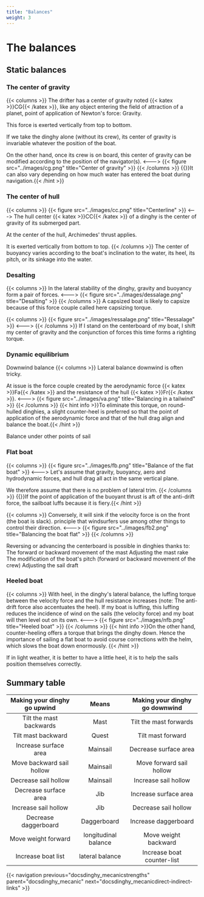```yaml
---
title: "Balances"
weight: 3
---
```


# The balances

## Static balances

### The center of gravity
{{< columns >}}
The drifter has a center of gravity noted {{< katex >}}CG{{< /katex >}}, like any object entering the field of attraction of a planet, point of application of Newton's force: Gravity.

This force is exerted vertically from top to bottom.

If we take the dinghy alone (without its crew), its center of gravity is invariable whatever the position of the boat.

On the other hand, once its crew is on board, this center of gravity can be modified according to the position of the navigator(s).
<--->
{{< figure src="../images/cg.png" title="Center of gravity" >}}
{{< /columns >}}
{{<hint info>}}It can also vary depending on how much water has entered the boat during navigation.{{< /hint >}}

### The center of hull

{{< columns >}}
{{< figure src="../images/cc.png" title="Centerline" >}}
<--->
The hull center {{< katex >}}CC{{< /katex >}} of a dinghy is the center of gravity of its submerged part.

At the center of the hull, Archimedes' thrust applies.

It is exerted vertically from bottom to top.
{{< /columns >}}
The center of buoyancy varies according to the boat's inclination to the water, its heel, its pitch, or its sinkage into the water.

### Desalting

{{< columns >}}
In the lateral stability of the dinghy, gravity and buoyancy form a pair of
forces.
<--->
{{< figure src="../images/dessalage.png" title="Desalting" >}}
{{< /columns >}}
A capsized boat is likely to capsize because of this force couple called here capsizing torque.

{{< columns >}}
{{< figure src="../images/ressalage.png" title="Ressalage" >}}
<--->
{{< /columns >}}
If I stand on the centerboard of my boat, I shift my center of gravity and the conjunction of forces this time forms a righting torque.

### Dynamic equilibrium

 Downwind balance
{{< columns >}}
Lateral balance downwind is often tricky.

At issue is the force couple created by the aerodynamic force {{< katex >}}Fa{{< /katex >}} and the resistance of the hull {{< katex >}}Fr{{< /katex >}}.
<--->
{{< figure src="../images/va.png" title="Balancing in a tailwind" >}}
{{< /columns >}}
{{< hint info >}}To eliminate this torque, on round-hulled dinghies, a slight counter-heel is preferred so that the point of application of the aerodynamic force and that of the hull drag align and balance the boat.{{< /hint >}}

 Balance under other points of sail

### Flat boat
{{< columns >}}
{{< figure src="../images/fb.png" title="Balance of the flat boat" >}}
<--->
Let's assume that gravity, buoyancy, aero and hydrodynamic forces, and hull drag all act in the same vertical plane.

We therefore assume that there is no problem of lateral trim.
{{< /columns >}}
{{<hint info>}}If the point of application of the buoyant thrust is aft of the anti-drift force, the sailboat luffs because it is fiery.{{< /hint >}}

{{< columns >}}
Conversely, it will sink if the velocity force is on the front (the boat is slack).
principle that windsurfers use among other things to control their direction.
<--->
{{< figure src="../images/fb2.png" title="Balancing the boat flat" >}}
{{< /columns >}}

Reversing or advancing the centerboard is possible in dinghies thanks to:
 The forward or backward movement of the mast
 Adjusting the mast rake
 The modification of the boat's pitch (forward or backward movement of the crew)
 Adjusting the sail draft

### Heeled boat
{{< columns >}}
With heel, in the dinghy's lateral balance, the luffing torque between the velocity force and the hull resistance increases (note: The anti-drift force also accentuates the heel). If my boat is luffing, this luffing reduces the incidence of wind on the sails (the velocity force) and my boat will then level out on its own.
<--->
{{< figure src="../images/nfb.png" title="Heeled boat" >}}
{{< /columns >}}
{{< hint info >}}On the other hand, counter-heeling offers a torque that brings the dinghy down. Hence the importance of sailing a flat boat to avoid course corrections with the helm, which slows the boat down enormously. {{< /hint >}}

If in light weather, it is better to have a little heel, it is to help the sails position themselves correctly.

## Summary table

| Making your dinghy go upwind |        Means         | Making your dinghy go downwind |
|:----------------------------:|:--------------------:|:------------------------------:|
|   Tilt the mast backwards    |         Mast         |     Tilt the mast forwards     |
|      Tilt mast backward      |        Quest         |       Tilt mast forward        |
|    Increase surface area     |       Mainsail       |     Decrease surface area      |
|  Move backward sail hollow   |       Mainsail       |    Move forward sail hollow    |
|     Decrease sail hollow     |       Mainsail       |      Increase sail hollow      |
|    Decrease surface area     |         Jib          |     Increase surface area      |
|     Increase sail hollow     |         Jib          |      Decrease sail hollow      |
|     Decrease daggerboard     |     Daggerboard      |      Increase daggerboard      |
|     Move weight forward      | longitudinal balance |      Move weight backward      |
|      Increase boat list      |   lateral balance    |   Increase boat counter-list   |

{{< navigation previous="docsdinghy_mecanicstrengths" parent="docsdinghy_mecanic" next="docsdinghy_mecanicdirect-indirect-links" >}}
